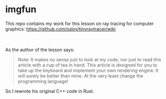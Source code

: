 # imgfun

This repo contains my work for this lesson on ray tracing for computer graphics: https://github.com/ssloy/tinyraytracer/wiki

<br><br>
As the author of the lesson says:
>Note: It makes no sense just to look at my code, nor just to read this article with a cup of tea in hand. This article is designed for you to take up the keyboard and implement your own rendering engine. It will surely be better than mine. At the very least change the programming language!

So I rewrote his original C++ code in Rust.
